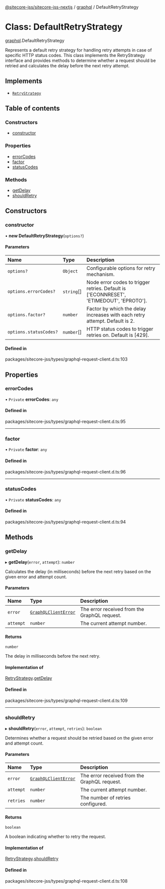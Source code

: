 [@sitecore-jss/sitecore-jss-nextjs](../README.md) / [graphql](../modules/graphql.md) / DefaultRetryStrategy

# Class: DefaultRetryStrategy

[graphql](../modules/graphql.md).DefaultRetryStrategy

Represents a default retry strategy for handling retry attempts in case of specific HTTP status codes.
This class implements the RetryStrategy interface and provides methods to determine whether a request
should be retried and calculates the delay before the next retry attempt.

## Implements

- [`RetryStrategy`](../interfaces/graphql.RetryStrategy.md)

## Table of contents

### Constructors

- [constructor](graphql.DefaultRetryStrategy.md#constructor)

### Properties

- [errorCodes](graphql.DefaultRetryStrategy.md#errorcodes)
- [factor](graphql.DefaultRetryStrategy.md#factor)
- [statusCodes](graphql.DefaultRetryStrategy.md#statuscodes)

### Methods

- [getDelay](graphql.DefaultRetryStrategy.md#getdelay)
- [shouldRetry](graphql.DefaultRetryStrategy.md#shouldretry)

## Constructors

### constructor

• **new DefaultRetryStrategy**(`options?`)

#### Parameters

| Name                   | Type       | Description                                                                            |
| :--------------------- | :--------- | :------------------------------------------------------------------------------------- |
| `options?`             | `Object`   | Configurable options for retry mechanism.                                              |
| `options.errorCodes?`  | `string`[] | Node error codes to trigger retries. Default is ['ECONNRESET', 'ETIMEDOUT', 'EPROTO']. |
| `options.factor?`      | `number`   | Factor by which the delay increases with each retry attempt. Default is 2.             |
| `options.statusCodes?` | `number`[] | HTTP status codes to trigger retries on. Default is [429].                             |

#### Defined in

packages/sitecore-jss/types/graphql-request-client.d.ts:103

## Properties

### errorCodes

• `Private` **errorCodes**: `any`

#### Defined in

packages/sitecore-jss/types/graphql-request-client.d.ts:95

---

### factor

• `Private` **factor**: `any`

#### Defined in

packages/sitecore-jss/types/graphql-request-client.d.ts:96

---

### statusCodes

• `Private` **statusCodes**: `any`

#### Defined in

packages/sitecore-jss/types/graphql-request-client.d.ts:94

## Methods

### getDelay

▸ **getDelay**(`error`, `attempt`): `number`

Calculates the delay (in milliseconds) before the next retry based on the given error and attempt count.

#### Parameters

| Name      | Type                                                             | Description                                  |
| :-------- | :--------------------------------------------------------------- | :------------------------------------------- |
| `error`   | [`GraphQLClientError`](../modules/graphql.md#graphqlclienterror) | The error received from the GraphQL request. |
| `attempt` | `number`                                                         | The current attempt number.                  |

#### Returns

`number`

The delay in milliseconds before the next retry.

#### Implementation of

[RetryStrategy](../interfaces/graphql.RetryStrategy.md).[getDelay](../interfaces/graphql.RetryStrategy.md#getdelay)

#### Defined in

packages/sitecore-jss/types/graphql-request-client.d.ts:109

---

### shouldRetry

▸ **shouldRetry**(`error`, `attempt`, `retries`): `boolean`

Determines whether a request should be retried based on the given error and attempt count.

#### Parameters

| Name      | Type                                                             | Description                                  |
| :-------- | :--------------------------------------------------------------- | :------------------------------------------- |
| `error`   | [`GraphQLClientError`](../modules/graphql.md#graphqlclienterror) | The error received from the GraphQL request. |
| `attempt` | `number`                                                         | The current attempt number.                  |
| `retries` | `number`                                                         | The number of retries configured.            |

#### Returns

`boolean`

A boolean indicating whether to retry the request.

#### Implementation of

[RetryStrategy](../interfaces/graphql.RetryStrategy.md).[shouldRetry](../interfaces/graphql.RetryStrategy.md#shouldretry)

#### Defined in

packages/sitecore-jss/types/graphql-request-client.d.ts:108
